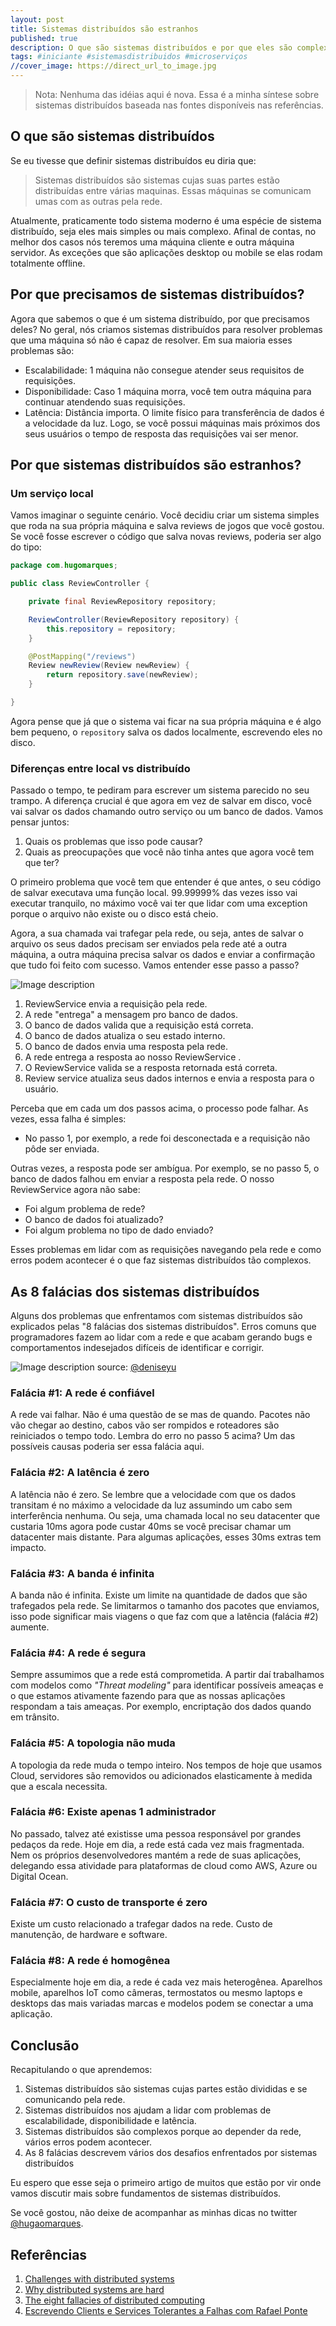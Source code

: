 ```yaml
---
layout: post
title: Sistemas distribuídos são estranhos
published: true
description: O que são sistemas distribuídos e por que eles são complexos?
tags: #iniciante #sistemasdistribuidos #microserviços
//cover_image: https://direct_url_to_image.jpg
---
```


> Nota: Nenhuma das idéias aqui é nova. Essa é a minha síntese sobre sistemas distribuídos baseada nas fontes disponíveis nas referências.

## O que são sistemas distribuídos

Se eu tivesse que definir sistemas distribuídos eu diria que:

> Sistemas distribuídos são sistemas cujas suas partes estão distribuídas entre várias maquinas. Essas máquinas se comunicam umas com as outras pela rede.

Atualmente, praticamente todo sistema moderno é uma espécie de sistema distribuído, seja eles mais simples ou mais complexo. Afinal de contas, no melhor dos casos nós teremos uma máquina cliente e outra máquina servidor. As exceções que são aplicações desktop ou mobile se elas rodam totalmente offline.

## Por que precisamos de sistemas distribuídos?

Agora que sabemos o que é um sistema distribuído, por que precisamos deles? No geral, nós criamos sistemas distribuídos para resolver problemas que uma máquina só não é capaz de resolver. Em sua maioria esses problemas são:
- Escalabilidade: 1 máquina não consegue atender seus requisitos de requisições.
- Disponibilidade: Caso 1 máquina morra, você tem outra máquina para continuar atendendo suas requisições.
- Latência: Distância importa. O limite físico para transferência de dados é a velocidade da luz. Logo, se você possui máquinas mais próximos dos seus usuários o tempo de resposta das requisições vai ser menor.

## Por que sistemas distribuídos são estranhos?

### Um serviço local

Vamos imaginar o seguinte cenário. Você decidiu criar um sistema simples que roda na sua própria máquina e salva reviews de jogos que você gostou. Se você fosse escrever o código que salva novas reviews, poderia ser algo do tipo:

```Java
package com.hugomarques;

public class ReviewController {

    private final ReviewRepository repository;

    ReviewController(ReviewRepository repository) {
        this.repository = repository;
    }

    @PostMapping("/reviews")
    Review newReview(Review newReview) {
        return repository.save(newReview);
    }

}
```

Agora pense que já que o sistema vai ficar na sua própria máquina e é algo bem pequeno, o `repository` salva os dados localmente, escrevendo eles no disco.

### Diferenças entre local vs distribuído

Passado o tempo, te pediram para escrever um sistema parecido no seu trampo. A diferença crucial é que agora em vez de salvar em disco, você vai salvar os dados chamando outro serviço ou um banco de dados. Vamos pensar juntos:
1. Quais os problemas que isso pode causar?
2. Quais as preocupações que você não tinha antes que agora você tem que ter?

O primeiro problema que você tem que entender é que antes, o seu código de salvar executava uma função local. 99.99999% das vezes isso vai executar tranquilo, no máximo você vai ter que lidar com uma exception porque o arquivo não existe ou o disco está cheio.

Agora, a sua chamada vai trafegar pela rede, ou seja, antes de salvar o arquivo os seus dados precisam ser enviados pela rede até a outra máquina, a outra máquina precisa salvar os dados e enviar a confirmação que tudo foi feito com sucesso. Vamos entender esse passo a passo?

![Image description](https://dev-to-uploads.s3.amazonaws.com/uploads/articles/0j3sjuw48c9ewzlz13hm.png)

1. ReviewService envia a requisição pela rede.
2. A rede "entrega" a mensagem pro banco de dados.
3. O banco de dados valida que a requisição está correta.
4. O banco de dados atualiza o seu estado interno.
5. O banco de dados envia uma resposta pela rede.
6. A rede entrega a resposta ao nosso ReviewService .
7. O ReviewService valida se a resposta retornada está correta.
8. Review service atualiza seus dados internos e envia a resposta para o usuário.

Perceba que em cada um dos passos acima, o processo pode falhar. As vezes, essa falha é simples:
* No passo 1, por exemplo, a rede foi desconectada e a requisição não pôde ser enviada.

Outras vezes, a resposta pode ser ambígua. Por exemplo, se no passo 5, o banco de dados falhou em enviar a resposta pela rede. O nosso ReviewService agora não sabe:
* Foi algum problema de rede?
* O banco de dados foi atualizado?
* Foi algum problema no tipo de dado enviado?

Esses problemas em lidar com as requisições navegando pela rede e como erros podem acontecer é o que faz sistemas distribuídos tão complexos.

## As 8 falácias dos sistemas distribuídos

Alguns dos problemas que enfrentamos com sistemas distribuídos são explicados pelas "8 falácias dos sistemas distribuídos". Erros comuns que programadores fazem ao lidar com a rede e que acabam gerando bugs e comportamentos indesejados difíceis de identificar e corrigir.

![Image description](https://dev-to-uploads.s3.amazonaws.com/uploads/articles/y5322vqofheme7lba9ep.png)
source: [@deniseyu](https://deniseyu.io/art/)

### Falácia #1: A rede é confiável

A rede vai falhar. Não é uma questão de se mas de quando. Pacotes não vão chegar ao destino, cabos vão ser rompidos e roteadores são reiniciados o tempo todo. Lembra do erro no passo 5 acima? Um das possíveis causas poderia ser essa falácia aqui.

### Falácia #2: A latência é zero

A latência não é zero. Se lembre que a velocidade com que os dados transitam é no máximo a velocidade da luz assumindo um cabo sem interferência nenhuma. Ou seja, uma chamada local no seu datacenter que custaria 10ms agora pode custar 40ms se você precisar chamar um datacenter mais distante. Para algumas aplicações, esses 30ms extras tem impacto.

### Falácia #3: A banda é infinita

A banda não é infinita. Existe um limite na quantidade de dados que são trafegados pela rede. Se limitarmos o tamanho dos pacotes que enviamos, isso pode significar mais viagens o que faz com que a latência (falácia #2) aumente.

### Falácia #4: A rede é segura

Sempre assumimos que a rede está comprometida. A partir daí trabalhamos com modelos como *"Threat modeling"* para identificar possíveis ameaças e o que estamos ativamente fazendo para que as nossas aplicações respondam a tais ameaças. Por exemplo, encriptação dos dados quando em trânsito.

### Falácia #5: A topologia não muda

A topologia da rede muda o tempo inteiro. Nos tempos de hoje que usamos Cloud, servidores são removidos ou adicionados elasticamente à medida que a escala necessita.

### Falácia #6: Existe apenas 1 administrador

No passado, talvez até existisse uma pessoa responsável por grandes pedaços da rede. Hoje em dia, a rede está cada vez mais fragmentada. Nem os próprios desenvolvedores mantém a rede de suas aplicações, delegando essa atividade para plataformas de cloud como AWS, Azure ou Digital Ocean.

### Falácia #7: O custo de transporte é zero

Existe um custo relacionado a trafegar dados na rede. Custo de manutenção, de hardware e software.

### Falácia #8: A rede é homogênea

Especialmente hoje em dia, a rede é cada vez mais heterogênea. Aparelhos mobile, aparelhos IoT como câmeras, termostatos ou mesmo laptops e desktops das mais variadas marcas e modelos podem se conectar a uma aplicação.

## Conclusão

Recapitulando o que aprendemos:
1. Sistemas distribuídos são sistemas cujas partes estão divididas e se comunicando pela rede.
2. Sistemas distribuídos nos ajudam a lidar com problemas de escalabilidade, disponibilidade e latência.
3. Sistemas distribuídos são complexos porque ao depender da rede, vários erros podem acontecer.
4. As 8 falácias descrevem vários dos desafios enfrentados por sistemas distribuídos

Eu espero que esse seja o primeiro artigo de muitos que estão por vir onde vamos discutir mais sobre fundamentos de sistemas distribuídos.

Se você gostou, não deixe de acompanhar as minhas dicas no twitter [@hugaomarques](https://twitter.com/hugaomarques).


## Referências

1. [Challenges with distributed systems](https://aws.amazon.com/builders-library/challenges-with-distributed-systems/?did=ba_card&trk=ba_card)
2. [Why distributed systems are hard](https://youtu.be/w9GP7MNbaRc)
3. [The eight fallacies of distributed computing](https://medium.com/geekculture/the-eight-fallacies-of-distributed-computing-44d766345ddb)
4. [Escrevendo Clients e Services Tolerantes a Falhas com Rafael Ponte ](https://www.youtube.com/watch?v=TMmN9cR_IsM&ab_channel=ZUP)